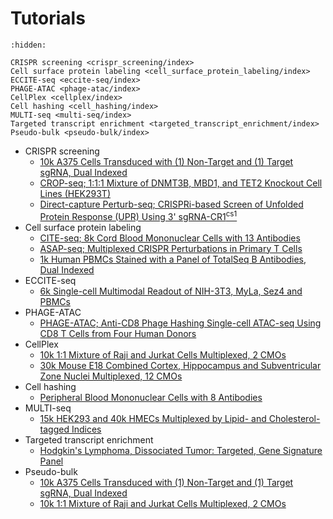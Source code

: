 # Tutorials


```{toctree}
:hidden:

CRISPR screening <crispr_screening/index>
Cell surface protein labeling <cell_surface_protein_labeling/index>
ECCITE-seq <eccite-seq/index>
PHAGE-ATAC <phage-atac/index>
CellPlex <cellplex/index>
Cell hashing <cell_hashing/index>
MULTI-seq <multi-seq/index>
Targeted transcript enrichment <targeted_transcript_enrichment/index>
Pseudo-bulk <pseudo-bulk/index>
```

- CRISPR screening
    - [10k A375 Cells Transduced with (1) Non-Target and (1) Target sgRNA, Dual Indexed](./crispr_screening/SC3_v3_NextGem_DI_CRISPR_10K/tutorial.rst)
    - [CROP-seq; 1:1:1 Mixture of DNMT3B, MBD1, and TET2 Knockout Cell Lines (HEK293T)](./crispr_screening/PRJNA358686/tutorial.rst)
    - [Direct-capture Perturb-seq; CRISPRi-based Screen of Unfolded Protein Response (UPR) Using 3' sgRNA-CR1<sup>cs1</sup>](./crispr_screening/PRJNA609688/tutorial.rst)
- Cell surface protein labeling
    - [CITE-seq; 8k Cord Blood Mononuclear Cells with 13 Antibodies](./cell_surface_protein_labeling/PRJNA393315/tutorial.rst)
    - [ASAP-seq; Multiplexed CRISPR Perturbations in Primary T Cells](./cell_surface_protein_labeling/PRJNA658075/tutorial.rst)
    - [1k Human PBMCs Stained with a Panel of TotalSeq B Antibodies, Dual Indexed](./cell_surface_protein_labeling/SC3_v3_NextGem_DI_PBMC_CSP_1K/tutorial.rst)
- ECCITE-seq
    - [6k Single-cell Multimodal Readout of NIH-3T3, MyLa, Sez4 and PBMCs](./eccite-seq/PRJNA521522/tutorial.rst)
- PHAGE-ATAC
    - [PHAGE-ATAC; Anti-CD8 Phage Hashing Single-cell ATAC-seq Using CD8 T Cells from Four Human Donors](./phage-atac/PRJNA661457/tutorial.rst)
- CellPlex
    - [10k 1:1 Mixture of Raji and Jurkat Cells Multiplexed, 2 CMOs](./cellplex/SC3_v3_NextGem_DI_CellPlex_Jurkat_Raji_10K_Multiplex/tutorial.rst)
    - [30k Mouse E18 Combined Cortex, Hippocampus and Subventricular Zone Nuclei Multiplexed, 12 CMOs](cellplex/SC3_v3_NextGem_DI_CellPlex_Nuclei_30K_Multiplex/tutorial.rst)
- Cell hashing
    - [Peripheral Blood Mononuclear Cells with 8 Antibodies](./cell_hashing/PRJNA423077/tutorial.rst)
- MULTI-seq
    - [15k HEK293 and 40k HMECs Multiplexed by Lipid- and Cholesterol-tagged Indices](./multi-seq/PRJNA531855/tutorial.rst)
- Targeted transcript enrichment
    - [Hodgkin's Lymphoma, Dissociated Tumor: Targeted, Gene Signature Panel](./targeted_transcript_enrichment/Targeted_NGSC3_DI_HodgkinsLymphoma_GeneSignature/tutorial.rst)
- Pseudo-bulk
    - [10k A375 Cells Transduced with (1) Non-Target and (1) Target sgRNA, Dual Indexed](./pseudo-bulk/SC3_v3_NextGem_DI_CRISPR_10K/tutorial.rst)
    - [10k 1:1 Mixture of Raji and Jurkat Cells Multiplexed, 2 CMOs](./pseudo-bulk/SC3_v3_NextGem_DI_CellPlex_Jurkat_Raji_10K_Multiplex/tutorial.rst)
